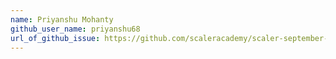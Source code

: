 ```yaml
---
name: Priyanshu Mohanty
github_user_name: priyanshu68
url_of_github_issue: https://github.com/scaleracademy/scaler-september-open-source-challenge/issues/272
---
```

